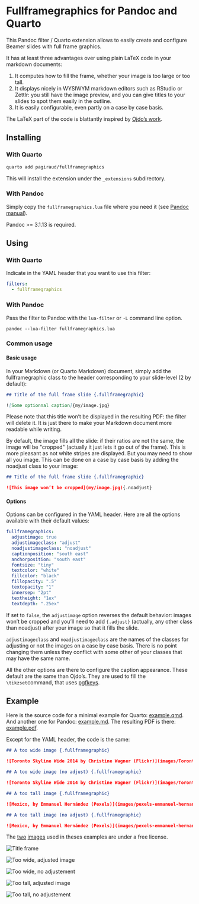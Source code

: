 # Fullframegraphics for Pandoc and Quarto

This Pandoc filter / Quarto extension allows to easily create and configure Beamer slides with full frame graphics.

It has at least three advantages over using plain LaTeX code in your markdown documents:

1.  It computes how to fill the frame, whether your image is too large or too tall.
2.  It displays nicely in WYSIWYM markdown editors such as RStudio or Zettlr: you still have the image preview, and you can give titles to your slides to spot them easily in the outline.
3.  It is easily configurable, even partly on a case by case basis.

The LaTeX part of the code is blattantly inspired by [Ojdo’s work](https://www.ojdo.de/wp/2018/06/finally-the-definitive-full-frame-graphic-commands-for-beamer-in-latex/).

## Installing

### With Quarto

``` bash
quarto add pagiraud/fullframegraphics
```

This will install the extension under the `_extensions` subdirectory.

### With Pandoc

Simply copy the `fullframegraphics.lua` file where you need it (see [Pandoc manual](https://pandoc.org/MANUAL.html#option--filter)).

Pandoc \>= 3.1.13 is required.

## Using

### With Quarto

Indicate in the YAML header that you want to use this filter:

``` yaml
filters:
  - fullframegraphics
```

### With Pandoc

Pass the filter to Pandoc with the `lua-filter` or `-L` command line option.

``` cli
pandoc --lua-filter fullframegraphics.lua
```

### Common usage

#### Basic usage

In your Markdown (or Quarto Markdown) document, simply add the fullframegraphic class to the header corresponding to your slide-level (2 by default):

``` markdown
## Title of the full frame slide {.fullframegraphic}

![Some optionnal caption]{my/image.jpg}
```

Please note that this title won’t be displayed in the resulting PDF: the filter will delete it. It is just there to make your Markdown document more readable while writing.

By default, the image fills all the slide: if their ratios are not the same, the image will be "cropped" (actually it just lets it go out of the frame). This is more pleasant as not white stripes are displayed. But you may need to show all you image. This can be done on a case by case basis by adding the noadjust class to your image:

``` markdown
## Title of the full frame slide {.fullframegraphic}

![This image won’t be cropped](my/image.jpg){.noadjust}
```

#### Options

Options can be configured in the YAML header. Here are all the options available with their default values:

``` yaml
fullframegraphics:
  adjustimage: true
  adjustimageclass: "adjust"
  noadjustimageclass: "noadjust"
  captionposition: "south east"
  anchorposition: "south east"
  fontsize: "tiny"
  textcolor: "white"
  fillcolor: "black"
  fillopacity: ".5"
  textopacity: "1"
  innersep: "2pt"
  textheight: "1ex"
  textdepth: ".25ex"
```

If set to `false`, the `adjustimage` option reverses the default behavior: images won’t be cropped and you’ll need to add `{.adjust}` (actually, any other class than noadjust) after your image so that it fills the slide.

`adjustimageclass` and `noadjustimageclass` are the names of the classes for adjusting or not the images on a case by case basis. There is no point changing them unless they conflict with some other of your classes that may have the same name.

All the other options are there to configure the caption appearance. These default are the same than Ojdo’s. They are used to fill the `\tikzset`command, that uses [pgfkeys](https://tikz.dev/pgfkeys#pgf.pgfkeys).

## Example

Here is the source code for a minimal example for Quarto: [example.qmd](example.qmd). And another one for Pandoc: [example.md](example.md). The resulting PDF is there: [example.pdf](example.pdf).

Except for the YAML header, the code is the same:

``` markdown
## A too wide image {.fullframegraphic}

![Toronto Skyline Wide 2014 by Christine Wagner (Flickr)](images/Toronto_Skyline_Wide_2014.jpg)

## A too wide image (no adjust) {.fullframegraphic}

![Toronto Skyline Wide 2014 by Christine Wagner (Flickr)](images/Toronto_Skyline_Wide_2014.jpg){.noadjust}

## A too tall image {.fullframegraphic}

![Mexico, by Emmanuel Hernández (Pexels)](images/pexels-emmanuel-hernandez.jpg)

## A too tall image (no adjust) {.fullframegraphic}

![Mexico, by Emmanuel Hernández (Pexels)](images/pexels-emmanuel-hernandez.jpg){.noadjust}
```

The [two](https://commons.wikimedia.org/wiki/File:Toronto_Skyline_Wide_2014.jpg) [images](https://www.pexels.com/photo/bottom-view-of-tall-skyscrapers-18128693/) used in theses examples are under a free license.

![Title frame](images/example1.webp)

![Too wide, adjusted image](images/example2.webp)

![Too wide, no adjustement](images/example3.webp)

![Too tall, adjusted image](images/example4.webp)

![Too tall, no adjustement](images/example5.webp)
